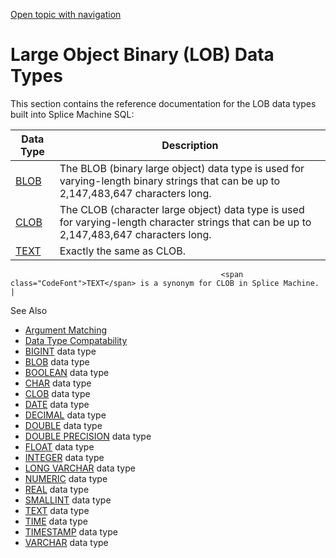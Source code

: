 [Open topic with navigation](../../../index.html#Shared/SQLReference/DataTypes/Intro.LOBDataTypes.html)

[]()Large Object Binary (LOB) Data Types
========================================

This section contains the reference documentation for the LOB data types built into Splice Machine SQL:

| Data Type                                       | Description                                                                                                                                                             |
|-------------------------------------------------|-------------------------------------------------------------------------------------------------------------------------------------------------------------------------|
| [BLOB](Blob.html)                               | The <span class="CodeFont">BLOB</span> (binary large object) data type is used for varying-length binary strings that can be up to 2,147,483,647 characters long.       |
| [CLOB](Clob.html)                               | The <span class="CodeFont">CLOB</span> (character large object) data type is used for varying-length character strings that can be up to 2,147,483,647 characters long. |
| <span class="CodeFont">[TEXT](Text.html)</span> | Exactly the same as CLOB.                                                                                                                                               
                                                                                                                                                                                                                            
                                                   <span class="CodeFont">TEXT</span> is a synonym for CLOB in Splice Machine.                                                                                              |

See Also

-   [Argument Matching](../ArgMatching/ArgumentMatching.html)
-   [Data Type Compatability](DataTypeCompatability.html)
-   [<span class="CodeFont">BIGINT</span>](BigInt.html) data type
-   [<span class="CodeFont">BLOB</span>](Blob.html) data type
-   [<span class="CodeFont">BOOLEAN</span>](Boolean.html) data type
-   [<span class="CodeFont">CHAR</span>](Char.html) data type
-   [<span class="CodeFont">CLOB</span>](Clob.html) data type
-   [<span class="CodeFont">DATE</span>](Date.html) data type
-   [<span class="CodeFont">DECIMAL</span>](Decimal.html) data type
-   [<span class="CodeFont">DOUBLE</span>](Double.html) data type
-   [<span class="CodeFont">DOUBLE PRECISION</span>](DoublePrecision.html) data type
-   [<span class="CodeFont">FLOAT</span>](Float.html) data type
-   [<span class="CodeFont">INTEGER</span>](Integer.html) data type
-   [<span class="CodeFont">LONG VARCHAR</span>](LongVarchar.html) data type
-   [<span class="CodeFont">NUMERIC</span>](Numeric.html) data type
-   [<span class="CodeFont">REAL</span>](Real.html) data type
-   [<span class="CodeFont">SMALLINT</span>](SmallInt.html) data type
-   <span class="CodeFont">[TEXT](Text.html)</span> data type
-   [<span class="CodeFont">TIME</span>](Time.html) data type
-   [<span class="CodeFont">TIMESTAMP</span>](TimeStamp.html) data type
-   [<span class="CodeFont">VARCHAR</span>](Varchar.html) data type

 


